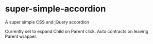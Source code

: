 super-simple-accordion
======================

A super simple CSS and jQuery accordion

Currently set to expand Child on Parent click. Auto contracts on leaving Parent wrapper.
